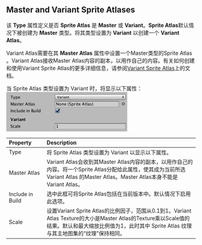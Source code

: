 ## Master and Variant Sprite Atlases
该 **Type** 属性定义是否 **Sprite Atlas** 是 **Master** 或 **Variant**。**Sprite Atlas**默认情况下被创建为 **Master** 类型。将其类型设置为 **Variant** 以创建一个 **Variant Atlas**。

Variant Atlas需要在其 **Master Atlas** 属性中设置一个Master类型的Sprite Atlas 。Variant Atlas接收Master Atlas内容的副本，以用作自己的内容。有关如何创建和使用Variant Sprite Atlas的更多详细信息，请参阅[Variant Sprite Atlas](../SpriteAtlasWorkflow/README.md)上的文档。

当 Sprite Atlas 类型设置为 Variant 时，将显示以下属性：  
![](2DSpriteAtlas_VariantProperties.png)

|Property|Description|
|:-------|:----------|
|Type|将 Sprite Atlas 类型设置为 Variant 以显示以下属性。|
|Master&nbsp;Atlas|Variant Atlas会收到其Master Atlas内容的副本，以用作自己的内容。将一个Sprite Atlas分配给此属性，使其成为当前所选Variant Atlas 的Master Atlas。Master Atlas本身不能是Variant Atlas。|
|Include in Build|选中此框可将Sprite Atlas包括在当前版本中。默认情况下启用此选项。|
|Scale|设置Variant Sprite Atlas的比例因子，范围从0.1到1。Variant Atlas Texture的大小是Master Atlas的Texture乘以Scale值的结果。默认和最大缩放比例值为1，此时其中 Sprite Atlas 纹理与其主地图集的“纹理”保持相同。|